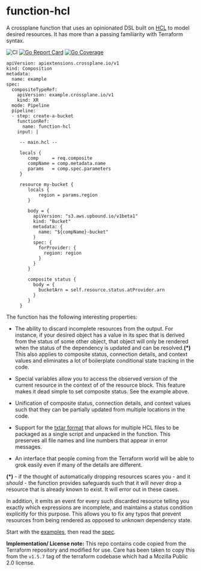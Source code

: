# function-hcl

A crossplane function that uses an opinionated DSL built on [HCL](https://github.com/hashicorp/hcl) 
to model desired resources. It has more than a passing familiarity with Terraform syntax.

![CI](https://github.com/crossplane-contrib/function-hcl/actions/workflows/ci.yaml/badge.svg?branch=main)
[![Go Report Card](https://goreportcard.com/badge/github.com/crossplane-contrib/function-hcl)](https://goreportcard.com/report/github.com/crossplane-contrib/function-hcl)
[![Go Coverage](https://github.com/crossplane-contrib/function-hcl/wiki/coverage.svg)](https://raw.githack.com/wiki/crossplane-contrib/function-hcl/coverage.html)


```
apiVersion: apiextensions.crossplane.io/v1
kind: Composition
metadata:
  name: example
spec:
  compositeTypeRef:
    apiVersion: example.crossplane.io/v1
    kind: XR
  mode: Pipeline
  pipeline:
  - step: create-a-bucket
    functionRef:
      name: function-hcl
    input: |

     -- main.hcl --
     
     locals {
        comp     = req.composite
        compName = comp.metadata.name
        params   = comp.spec.parameters
     }

     resource my-bucket {
        locals {
            region = params.region
        }

        body = {
          apiVersion: "s3.aws.upbound.io/v1beta1"
          kind: "Bucket"
          metadata: {
            name: "${compName}-bucket"
          }
          spec: {
            forProvider: {
              region: region
            }
          }
        }
        
        composite status {
          body = {
            bucketArn = self.resource.status.atProvider.arn
          }
        }
     }
```

The function has the following interesting properties:

* The ability to discard incomplete resources from the output. 
  For instance, if your desired object has a value in its spec that is derived from the status of some other object, 
  that object will only be rendered  when the status of the dependency is updated and can be resolved.**(*)** 
  This also applies to composite status, connection details, and context values and eliminates a lot of boilerplate
  conditional state tracking in the code.

* Special variables allow you to access the observed version of the current resource in the context of
  of the resource block.
  This feature makes it dead simple to set composite status.
  See the example above.

* Unification of composite status, connection details, and context values such that they can be partially
  updated from multiple locations in the code.

* Support for the [txtar format](https://pkg.go.dev/golang.org/x/tools/txtar#hdr-Txtar_format) that allows 
  for multiple HCL files to be packaged as a single script and unpacked in the function. 
  This preserves all file names and line numbers that appear in error messages.

* An interface that people coming from the Terraform world will be able to grok easily even if many of the
  details are different. 


**(*)** - if the thought of automatically dropping resources scares you - and it _should_ - the function provides 
safeguards such that it will _never_ drop a resource that is already known to exist. 
It will error out in these cases. 

In addition, it emits an event for every such discarded resource telling you exactly which expressions are incomplete, 
and maintains a status condition explicitly for this purpose. 
This allows you to fix any typos that prevent resources from being rendered as opposed to unknown dependency state.

Start with the [examples](example/README.md), then read the [spec](spec.md).

**Implementation/ License note:** This repo contains code copied from the Terraform repository and modified for use.
Care has been taken to copy this from the `v1.5.7` tag of the terraform codebase which had a Mozilla Public 2.0 license.

